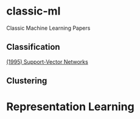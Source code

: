 # classic-ml
Classic Machine Learning Papers


## Classification
[(1995) Support-Vector Networks](https://link.springer.com/content/pdf/10.1007/BF00994018.pdf)

## Clustering

# Representation Learning
